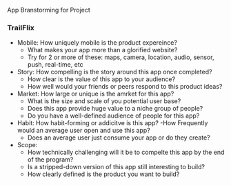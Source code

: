 App Branstorming for Project


### TrailFlix
- Mobile: How uniquely mobile is the product expereince?
  - What makes your app more than a glorified website?
  - Try for 2 or more of these: maps, camera, location, audio, sensor, push, real-time, etc
- Story: How compelling is the story around this app once completed?
  -  How clear is the value of this app to your audience?
  - How well would your friends or peers respond to this product ideas?
- Market: How large or unique is the amrket for this app?
  - What is the size and scale of you potential user base?
  - Does this app provide huge value to a niche group of people?
  - Do you have a well-defined audience of people for this app?
- Habit: How habit-forming or addicitve is this app?
  -How Frequently would an average user open and use this app?
  - Does an average user just consume your app or do they create?
- Scope:
  - How technically challenging will it be to compelte this app by the end of the program?
  - Is a stripped-down version of this app still interesting to build?
  - How clearly defined is the product you want to build?
